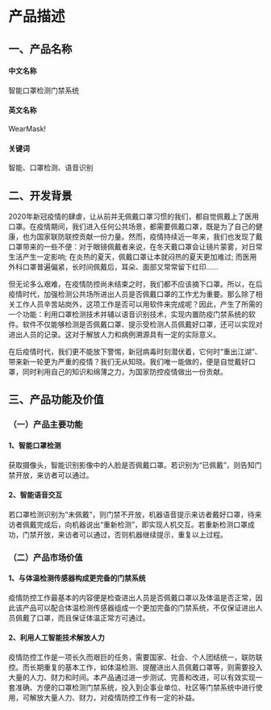 # 产品描述

## 一、产品名称

#### 中文名称

智能口罩检测门禁系统

#### 英文名称

WearMask!

#### 关键词

智能、口罩检测、语音识别

## 二、开发背景

2020年新冠疫情的肆虐，让从前并无佩戴口罩习惯的我们，都自觉佩戴上了医用口罩。在疫情期间，我们进入任何公共场景，都需要佩戴口罩，既是为了自己的健康，也为国家联防联控贡献一份力量。然而，疫情持续近一年来，我们也发现了戴口罩带来的一些不便：对于眼镜佩戴者来说，在冬天戴口罩会让镜片蒙雾，对日常生活产生一定影响; 在炎热的夏天，佩戴口罩让本就闷热的夏天更加难过; 而医用外科口罩普遍偏紧，长时间佩戴后，耳朵、面部又常常留下红印……

但无论多么艰难，在疫情防控尚未结束之时，我们都不应该摘下口罩。所以，在后疫情时代，加强检测公共场所进出人员是否佩戴口罩的工作尤为重要。那么除了相关工作人员辛苦站岗外，这项工作是否可以用软件来完成呢？因此，产生了所需的一个功能：利用口罩检测技术并辅以语音识别技术，实现内置防疫门禁系统的软件。软件不仅能够检测是否佩戴口罩、提示受检测人员佩戴好口罩，还可以实现对进出人员的记录。这对于解放人力和病例溯源具有一定的实际意义。

在后疫情时代，我们更不能放下警惕，新冠病毒时刻潜伏着，它何时“重出江湖”、带来新一轮更为严重的疫情？我们无从知晓。我们唯一能做的，便是自觉戴好口罩，同时利用自己的知识和绵薄之力，为国家防控疫情做出一份贡献。

## 三、产品功能及价值

### （一）产品主要功能

#### 1、智能口罩检测

获取摄像头，智能识别影像中的人脸是否佩戴口罩。若识别为“已佩戴”，则告知门禁开放，来访者可以通过。

#### 2、智能语音交互

若口罩检测识别为“未佩戴”，则门禁不开放，机器语音提示来访者戴好口罩，待来访者佩戴完成后，向机器说出“重新检测”，即实现人机交互。若重新检测口罩成功，门禁开放，来访者可以通过，否则机器继续提示，重复以上过程。

### （二）产品市场价值

#### 1、与体温检测传感器构成更完备的门禁系统

疫情防控工作最基本的内容便是检查进出人员是否佩戴口罩以及体温是否正常，因此该产品可以配合体温检测传感器组成一个更加完备的门禁系统，不仅保证进出人员佩戴了口罩，而且保证体温正常方可通过。

#### 2、利用人工智能技术解放人力

疫情防控工作是一项长久而艰巨的任务，需要国家、社会、个人团结统一，联防联控。而长期重复的基本工作，如体温检测、提醒进出人员佩戴口罩等，则需要投入大量的人力、财力和时间。本产品通过进一步测试、完善和改进，可以有效实现一套准确、方便的口罩检测门禁系统，投入到企事业单位、社区等门禁系统中进行使用，可解放大量人力、财力，对疫情防控工作有一定的补益。

